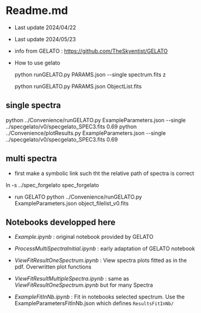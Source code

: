 # Readme.md

- Last update 2024/04/22
- Last update 2024/05/23

- info from GELATO : https://github.com/TheSkyentist/GELATO

- How to use gelato

 

     python runGELATO.py PARAMS.json --single spectrum.fits z

     python runGELATO.py PARAMS.json ObjectList.fits 


## single spectra
python  ../Convenience/runGELATO.py ExampleParameters.json  --single ../specgelato/v0/specgelato_SPEC3.fits  0.69
python  ../Convenience/plotResults.py ExampleParameters.json --single ../specgelato/v0/specgelato_SPEC3.fits  0.69


## multi spectra

- first make a symbolic link such tht the relative path of spectra is correct

ln -s ../spec_forgelato spec_forgelato

- run GELATO
python ../Convenience/runGELATO.py ExampleParameters.json object_filelist_v0.fits


## Notebooks developped here

- *Example.ipynb* : original notebook provided by GELATO  

- *ProcessMultiSpectraInitial.ipynb* : early adaptation of GELATO notebook  

- *ViewFitResultOneSpectrum.ipynb* : View spectra plots fitted as in the pdf. Overwritten plot functions

- *ViewFitResultMultipleSpectra.ipynb* :   same as *ViewFitResultOneSpectrum.ipynb* but for many Spectra


- *ExampleFitInNb.ipynb* : Fit in notebooks selected spectrum. Use the ExampleParametersFitInNb.json which defines ``ResultsFitInNb/``
  